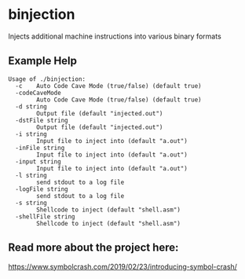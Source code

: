 # binjection
Injects additional machine instructions into various binary formats


## Example Help
```
Usage of ./binjection:
  -c	Auto Code Cave Mode (true/false) (default true)
  -codeCaveMode
    	Auto Code Cave Mode (true/false) (default true)
  -d string
    	Output file (default "injected.out")
  -dstFile string
    	Output file (default "injected.out")
  -i string
    	Input file to inject into (default "a.out")
  -inFile string
    	Input file to inject into (default "a.out")
  -input string
    	Input file to inject into (default "a.out")
  -l string
    	send stdout to a log file
  -logFile string
    	send stdout to a log file
  -s string
    	Shellcode to inject (default "shell.asm")
  -shellFile string
    	Shellcode to inject (default "shell.asm")
```

## Read more about the project here:
https://www.symbolcrash.com/2019/02/23/introducing-symbol-crash/

